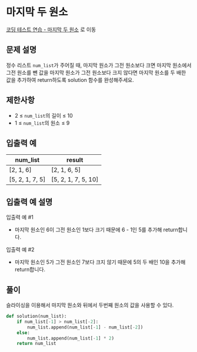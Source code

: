 # 마지막 두 원소
[코딩 테스트 연습 - 마지막 두 원소][1] 로 이동

## 문제 설명

정수 리스트 `num_list`가 주어질 때, 마지막 원소가 그전 원소보다 크면 마지막 원소에서 그전 원소를 뺀 값을 마지막 원소가 그전 원소보다 크지 않다면 마지막 원소를 두 배한 값을 추가하여 return하도록 solution 함수를 완성해주세요.

## 제한사항

- 2 ≤ `num_list`의 길이 ≤ 10
- 1 ≤ `num_list`의 원소 ≤ 9

## 입출력 예

| num_list        | result              |
| --------------- | ------------------- |
| [2, 1, 6]       | [2, 1, 6, 5]        |
| [5, 2, 1, 7, 5] | [5, 2, 1, 7, 5, 10] |

## 입출력 예 설명

입출력 예 #1

- 마지막 원소인 6이 그전 원소인 1보다 크기 때문에 6 - 1인 5를 추가해 return합니다.

입출력 예 #2

- 마지막 원소인 5가 그전 원소인 7보다 크지 않기 때문에 5의 두 배인 10을 추가해 return합니다.

## 풀이

슬라이싱을 이용해서 마지막 원소와 뒤에서 두번째 원소의 값을 사용할 수 있다.

```python
def solution(num_list):
    if num_list[-1] > num_list[-2]:
        num_list.append(num_list[-1] - num_list[-2])
    else:
        num_list.append(num_list[-1] * 2)
    return num_list
```

[1]: https://school.programmers.co.kr/learn/courses/30/lessons/181927
